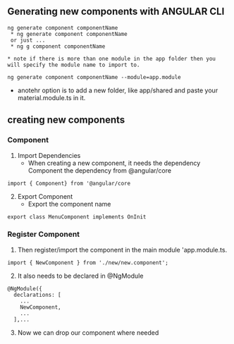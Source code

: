 
## Generating new components with ANGULAR CLI
```
ng generate component componentName
 * ng generate component componentName
 or just ...
 * ng g component componentName
```
    * note if there is more than one module in the app folder then you will specify the module name to import to.
```
ng generate component componentName --module=app.module
```
*  anotehr option is to add a new folder, like app/shared and paste your material.module.ts in it.

## creating  new components
### Component
1. Import Dependencies
    * When creating a new component, it needs the dependency  Component the dependency from @angular/core
```
import { Component} from '@angular/core
```
2. Export Component
    * Export the component name 
```
export class MenuComponent implements OnInit
```
### Register Component
1. Then register/import the component in the main module 'app.module.ts.
```
import { NewComponent } from './new/new.component';
```
2. It also needs to be declared in @NgModule
```
@NgModule({
  declarations: [
    ...
    NewComponent,
    ...
  ],...
```
3. Now we can drop our component where needed